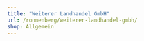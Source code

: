 ```yaml
---
title: "Weiterer Landhandel GmbH"
url: /ronnenberg/weiterer-landhandel-gmbh/
shop: Allgemein
---
```

